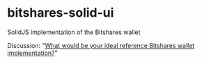 # bitshares-solid-ui
SolidJS implementation of the Bitshares wallet

Discussion: "[What would be your ideal reference Bitshares wallet implementation?](https://hive.blog/bitshares/@nftea.gallery/what-would-be-your-ideal-reference-bitshares-wallet-implementation)"
